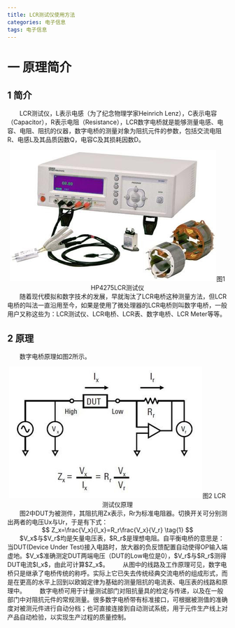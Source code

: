 ```yaml
---
title: LCR测试仪使用方法
categories: 电子信息  
tags: 电子信息 
---
```


# 一 原理简介

## 1 简介
　　LCR测试仪，L表示电感（为了纪念物理学家Heinrich Lenz），C表示电容（Capacitor），R表示电阻（Resistance），LCR数字电桥就是能够测量电感、电容、电阻、阻抗的仪器，数字电桥的测量对象为阻抗元件的参数，包括交流电阻R、电感L及其品质因数Q，电容C及其损耗因数D。
<div align=center><img src="/public/image/LCR测试仪使用方法/HP4275LCR测试仪.jpg"/>图1 HP4275LCR测试仪</div>
　　随着现代模拟和数字技术的发展，早就淘汰了LCR电桥这种测量方法，但LCR电桥的叫法一直沿用至今，如果是使用了微处理器的LCR电桥则叫数字电桥，一般用户又称这些为：LCR测试仪、LCR电桥、LCR表、数字电桥、LCR Meter等等。

## 2 原理
　　数字电桥原理如图2所示。
<div align=center><img src="/public/image/LCR测试仪使用方法/LCR测试仪原理.jpg"/>图2 LCR测试仪原理</div>
　　图2中DUT为被测件，其阻抗用Zx表示，Rr为标准电阻器。切换开关可分别测出两者的电压Ux与Ur，于是有下式：
<div><center>
$$ 
Z_x=\frac{V_x}{I_x}=R_r\frac{V_x}{V_r} \tag{1} 
$$
</center></div>
　　$V_x$与$V_r$均是矢量电压表，$R_r$是理想电阻。自平衡电桥的意思是：当DUT(Device Under Test)接入电路时，放大器的负反馈配置自动使得OP输入端虚地。$V_x$准确测定DUT两端电压（DUT的Low电位是0），$V_r$与$R_r$测得DUT电流$I_x$，由此可计算$Z_x$。  
　　从图中的线路及工作原理可见，数字电桥只是继承了电桥传统的称呼。实际上它已失去传统经典交流电桥的组成形式，而是在更高的水平上回到以欧姆定律为基础的测量阻抗的电流表、电压表的线路和原理中。  
　　数字电桥可用于计量测试部门对阻抗量具的检定与传递，以及在一般部门中对阻抗元件的常规测量。很多数字电桥带有标准接口，可根据被测值的准确度对被测元件进行自动分档；也可直接连接到自动测试系统，用于元件生产线上对产品自动检验，以实现生产过程的质量控制。

